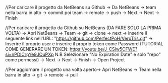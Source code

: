 //Per caricare il progetto da NetBeans su Github -> Da NetBeans -> team nella barra in alto -> commit     poi     team -> remote -> push -> Next -> Next -> Finish

//Per caricare il progetto da Github su NetBeans (DA FARE SOLO LA PRIMA VOLTA) -> Apri NetBeans ->  Team -> git -> clone -> next ->  inserire il seguente link nell'URL: "https://github.com/PerfectPoH/VeroTris.git" -> 
Inserire il proprio user e inserire il proprio token come Password (TUTORIAL COME GENERARE UN TOKEN: https://youtu.be/J-CSiw5CFWE?si=nPDICrpYe9JOuPXp  N.B Selezionare "No Expiration Date" e solo "repo" come permessi) -> Next -> Next -> Finish -> Open Project

//Per aggiornare il progetto una volta aperto-> Apri NetBeans -> Team nella barra in alto -> git -> remote -> pull 
